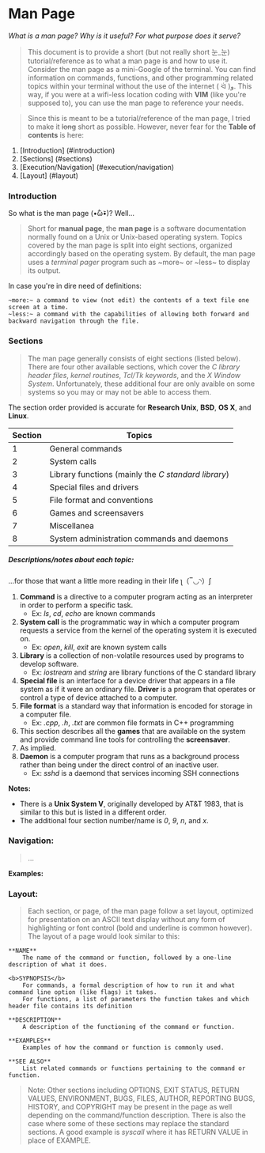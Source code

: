# Man Page

*What is a man page? Why is it useful? For what purpose does it serve?*

> This document is to provide a short (but not really short 눈_눈) tutorial/reference as to what a man page is and how to use it. Consider the man page as a mini-Google of the terminal. You can find information on commands, functions, and other programming related topics within your terminal without the use of the internet ( ᐛ )و. This way, if you were at a wifi-less location coding with **VIM** (like you're supposed to), you can use the man page to reference your needs. 

> Since this is meant to be a tutorial/reference of the man page, I tried to make it ~~long~~ short as possible. However, never fear for the **Table of contents** is here:

1. [Introduction] (#introduction)
2. [Sections] (#sections)
3. [Execution/Navigation] (#execution/navigation)
4. [Layout] (#layout)

### Introduction

So what is the man page (•᷄ὤ•᷅)? Well...

> Short for **manual page**, the **man page** is a software documentation normally found on a Unix or Unix-based operating system. Topics covered by the man page is split into eight sections, organized accordingly based on the operating system. By default, the man page uses a *terminal pager* program such as ~more~ or ~less~ to display its output. 

In case you're in dire need of definitions:
	
	~more:~ a command to view (not edit) the contents of a text file one screen at a time.
	~less:~ a command with the capabilities of allowing both forward and backward navigation through the file. 

### Sections

> The man page generally consists of eight sections (listed below). There are four other available sections, which cover the *C library header files*, *kernel routines*, *Tcl/Tk keywords*, and the *X Window System*. Unfortunately, these additional four are only avaible on some systems so you may or may not be able to access them.

The section order provided is accurate for **Research Unix**, **BSD**, **OS X**, and **Linux**.

Section | Topics
--------| -------
1 | General commands
2 | System calls
3 | Library functions (mainly the *C standard library*)
4 | Special files and drivers
5 | File format and conventions
6 | Games and screensavers
7 | Miscellanea
8 | System administration commands and daemons

##### Descriptions/notes about each topic:

...for those that want a little more reading in their life ʅ（‾◡◝）ʃ

1. **Command** is a directive to a computer program acting as an interpreter in order to perform a specific task.
	* Ex: *ls*, *cd*, *echo* are known commands
2. **System call** is the programmatic way in which a computer program requests a service from the kernel of the operating system it is executed on.
	* Ex: *open*, *kill*, *exit* are known system calls
3. **Library** is a collection of non-volatile resources used by programs to develop software.
	* Ex: *iostream* and *string* are library functions of the C standard library
4. **Special file** is an interface for a device driver that appears in a file system as if it were an ordinary file. **Driver** is a program that operates or control a type of device attached to a computer. 
5. **File format** is a standard way that information is encoded for storage in a computer file. 
	* Ex: *.cpp*, *.h*, *.txt* are common file formats in C++ programming
6. This section describes all the **games** that are available on the system and provide command line tools for controlling the **screensaver**. 
7. As implied. 
8. **Daemon** is a computer program that runs as a background process rather than being under the direct control of an inactive user. 
	* Ex: *sshd* is a daemond that services incoming SSH connections

**Notes:** 

- There is a **Unix System V**, originally developed by AT&T 1983, that is similar to this but is listed in a different order. 
- The additional four section number/name is *0*, *9*, *n*, and *x*.

### Navigation:

> ...

**Examples:**


### Layout:

> Each section, or page, of the man page follow a set layout, optimized for presentation on an ASCII text display without any form of highlighting or font control (bold and underline is common however). The layout of a page would look similar to this:
```
**NAME**
	The name of the command or function, followed by a one-line description of what it does. 

<b>SYPNOPSIS</b>
	For commands, a formal description of how to run it and what command line option (like flags) it takes.
	For functions, a list of parameters the function takes and which header file contains its definition

**DESCRIPTION**
	A description of the functioning of the command or function. 

**EXAMPLES**
	Examples of how the command or function is commonly used.

**SEE ALSO**
	List related commands or functions pertaining to the command or function.
```
> Note: Other sections including OPTIONS, EXIT STATUS, RETURN VALUES, ENVIRONMENT, BUGS, FILES, AUTHOR, REPORTING BUGS, HISTORY, and COPYRIGHT may be present in the page as well depending on the command/function description. There is also the case where some of these sections may replace the standard sections. A good example is *syscall* where it has RETURN VALUE in place of EXAMPLE.







